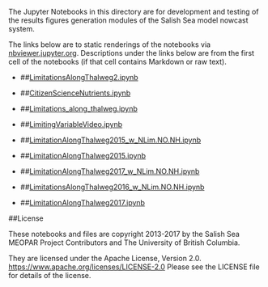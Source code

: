 The Jupyter Notebooks in this directory are for development and testing of
the results figures generation modules of the Salish Sea model nowcast system.

The links below are to static renderings of the notebooks via
[nbviewer.jupyter.org](https://nbviewer.jupyter.org/).
Descriptions under the links below are from the first cell of the notebooks
(if that cell contains Markdown or raw text).

* ##[LimitationsAlongThalweg2.ipynb](https://nbviewer.jupyter.org/urls/bitbucket.org/salishsea/analysis-vicky/raw/tip/notebooks/smelt_diag/LimitationsAlongThalweg2.ipynb)  
    
* ##[CitizenScienceNutrients.ipynb](https://nbviewer.jupyter.org/urls/bitbucket.org/salishsea/analysis-vicky/raw/tip/notebooks/smelt_diag/CitizenScienceNutrients.ipynb)  
    
* ##[Limitations_along_thalweg.ipynb](https://nbviewer.jupyter.org/urls/bitbucket.org/salishsea/analysis-vicky/raw/tip/notebooks/smelt_diag/Limitations_along_thalweg.ipynb)  
    
* ##[LimitingVariableVideo.ipynb](https://nbviewer.jupyter.org/urls/bitbucket.org/salishsea/analysis-vicky/raw/tip/notebooks/smelt_diag/LimitingVariableVideo.ipynb)  
    
* ##[LimitationAlongThalweg2015_w_NLim.NO.NH.ipynb](https://nbviewer.jupyter.org/urls/bitbucket.org/salishsea/analysis-vicky/raw/tip/notebooks/smelt_diag/LimitationAlongThalweg2015_w_NLim.NO.NH.ipynb)  
    
* ##[LimitationAlongThalweg2015.ipynb](https://nbviewer.jupyter.org/urls/bitbucket.org/salishsea/analysis-vicky/raw/tip/notebooks/smelt_diag/LimitationAlongThalweg2015.ipynb)  
    
* ##[LimitationAlongThalweg2017_w_NLim.NO.NH.ipynb](https://nbviewer.jupyter.org/urls/bitbucket.org/salishsea/analysis-vicky/raw/tip/notebooks/smelt_diag/LimitationAlongThalweg2017_w_NLim.NO.NH.ipynb)  
    
* ##[LimitationsAlongThalweg2016_w_NLim.NO.NH.ipynb](https://nbviewer.jupyter.org/urls/bitbucket.org/salishsea/analysis-vicky/raw/tip/notebooks/smelt_diag/LimitationsAlongThalweg2016_w_NLim.NO.NH.ipynb)  
    
* ##[LimitationAlongThalweg2017.ipynb](https://nbviewer.jupyter.org/urls/bitbucket.org/salishsea/analysis-vicky/raw/tip/notebooks/smelt_diag/LimitationAlongThalweg2017.ipynb)  
    

##License

These notebooks and files are copyright 2013-2017
by the Salish Sea MEOPAR Project Contributors
and The University of British Columbia.

They are licensed under the Apache License, Version 2.0.
https://www.apache.org/licenses/LICENSE-2.0
Please see the LICENSE file for details of the license.
